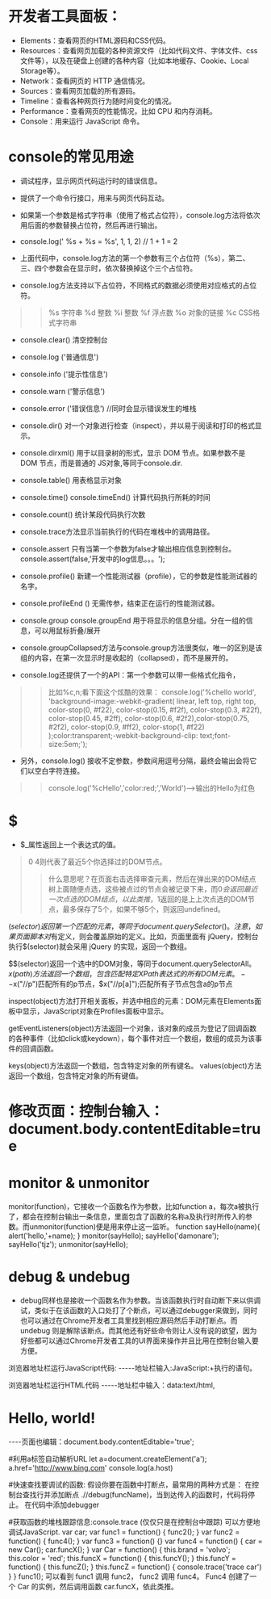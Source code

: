 # 开发者工具面板：
* Elements：查看网页的HTML源码和CSS代码。
* Resources：查看网页加载的各种资源文件（比如代码文件、字体文件、css文件等），以及在硬盘上创建的各种内容（比如本地缓存、Cookie、Local Storage等）。
* Network：查看网页的 HTTP 通信情况。
* Sources：查看网页加载的所有源码。
* Timeline：查看各种网页行为随时间变化的情况。
* Performance：查看网页的性能情况，比如 CPU 和内存消耗。
* Console：用来运行 JavaScript 命令。



# console的常见用途
* 调试程序，显示网页代码运行时的错误信息。
* 提供了一个命令行接口，用来与网页代码互动。

* 如果第一个参数是格式字符串（使用了格式占位符），console.log方法将依次用后面的参数替换占位符，然后再进行输出。
* console.log(' %s + %s = %s', 1, 1, 2)   //  1 + 1 = 2
* 上面代码中，console.log方法的第一个参数有三个占位符（%s），第二、三、四个参数会在显示时，依次替换掉这个三个占位符。
* console.log方法支持以下占位符，不同格式的数据必须使用对应格式的占位符。
>> %s 字符串     %d 整数      %i 整数	 %f 浮点数	%o 对象的链接	%c CSS格式字符串

* console.clear()  清空控制台
* console.log ('普通信息')
* console.info ('提示性信息')
* console.warn ('警示信息') 
* console.error ('错误信息')   //同时会显示错误发生的堆栈

* console.dir()  对一个对象进行检查（inspect），并以易于阅读和打印的格式显示。
* console.dirxml() 用于以目录树的形式，显示 DOM 节点。如果参数不是 DOM 节点，而是普通的 JS对象,等同于console.dir.
* console.table()  用表格显示对象
* console.time()  console.timeEnd() 计算代码执行所耗的时间
* console.count()  统计某段代码执行次数
* console.trace方法显示当前执行的代码在堆栈中的调用路径。

* console.assert  只有当第一个参数为false才输出相应信息到控制台。console.assert(false,'开发中的log信息。。。');
* console.profile() 新建一个性能测试器（profile），它的参数是性能测试器的名字。
* console.profileEnd () 无需传参，结束正在运行的性能测试器。
* console.group   console.groupEnd  用于将显示的信息分组。分在一组的信息，可以用鼠标折叠/展开
* console.groupCollapsed方法与console.group方法很类似，唯一的区别是该组的内容，在第一次显示时是收起的（collapsed），而不是展开的。



* console.log还提供了一个的API：第一个参数可以带一些格式化指令，
>> 比如%c,n;看下面这个炫酷的效果：
>> console.log('%chello world', 'background-image:-webkit-gradient( linear, left top, right top, color-stop(0, #f22), color-stop(0.15, #f2f), color-stop(0.3, #22f), color-stop(0.45, #2ff), color-stop(0.6, #2f2),color-stop(0.75, #2f2), color-stop(0.9, #ff2), color-stop(1, #f22) );color:transparent;-webkit-background-clip: text;font-size:5em;');

* 另外，console.log() 接收不定参数，参数间用逗号分隔，最终会输出会将它们以空白字符连接。
>> console.log('%cHello','color:red;','World')-->输出的Hello为红色

# $
* $_属性返回上一个表达式的值。
> $0~$4则代表了最近5个你选择过的DOM节点。
>> 什么意思呢？在页面右击选择审查元素，然后在弹出来的DOM结点树上面随便点选，这些被点过的节点会被记录下来，而$0会返回最近一次点选的DOM结点，以此类推，$1返回的是上上次点选的DOM节点，最多保存了5个，如果不够5个，则返回undefined。

$(selector)返回第一个匹配的元素，等同于document.querySelector()。注意，如果页面脚本对$有定义，则会覆盖原始的定义。比如，页面里面有 jQuery，控制台执行$(selector)就会采用 jQuery 的实现，返回一个数组。

$$(selector)返回一个选中的DOM对象，等同于document.querySelectorAll。
$x(path)方法返回一个数组，包含匹配特定XPath表达式的所有DOM元素。
--$x("//p")匹配所有的p节点，$x("//p[a]");匹配所有子节点包含a的p节点


inspect(object)方法打开相关面板，并选中相应的元素：DOM元素在Elements面板中显示，JavaScript对象在Profiles面板中显示。


getEventListeners(object)方法返回一个对象，该对象的成员为登记了回调函数的各种事件（比如click或keydown），每个事件对应一个数组，数组的成员为该事件的回调函数。

keys(object)方法返回一个数组，包含特定对象的所有键名。
values(object)方法返回一个数组，包含特定对象的所有键值。

# 修改页面：控制台输入：document.body.contentEditable=true

# monitor & unmonitor
monitor(function)，它接收一个函数名作为参数，比如function a，每次a被执行了，都会在控制台输出一条信息，里面包含了函数的名称a及执行时所传入的参数。而unmonitor(function)便是用来停止这一监听。
function sayHello(name){
    alert('hello,'+name);
}
monitor(sayHello);
sayHello('damonare');
sayHello('tjz');
unmonitor(sayHello);

# debug & undebug
* debug同样也是接收一个函数名作为参数。当该函数执行时自动断下来以供调试，类似于在该函数的入口处打了个断点，可以通过debugger来做到，同时也可以通过在Chrome开发者工具里找到相应源码然后手动打断点。而undebug 则是解除该断点。而其他还有好些命令则让人没有说的欲望，因为好些都可以通过Chrome开发者工具的UI界面来操作并且比用在控制台输入要方便。




浏览器地址栏运行JavaScript代码: 
-----地址栏输入:JavaScript:+执行的语句。

浏览器地址栏运行HTML代码
-----地址栏中输入：data:text/html,<h1>Hello, world!</h1>
----页面也编辑：document.body.contentEditable='true';

#利用a标签自动解析URL
let a=document.createElement('a');
a.href='http://www.bing.com'
console.log(a.host)

#快速查找要调试的函数:
假设你要在函数中打断点，最常用的两种方式是：
在控制台查找行并添加断点 .//debug(funcName)，当到达传入的函数时，代码将停止。
在代码中添加debugger

#获取函数的堆栈跟踪信息:console.trace (仅仅只是在控制台中跟踪) 可以方便地调试JavaScript.
var car;
var func1 = function() {
	func2();
}
var func2 = function() {
	func4();
}
var func3 = function() {}
var func4 = function() {
	car = new Car();
	car.funcX();
}
var Car = function() {
	this.brand = 'volvo';
	this.color = 'red';
	this.funcX = function() {
		this.funcY();
	}
	this.funcY = function() {
		this.funcZ();
	}
	this.funcZ = function() {
		console.trace('trace car')
	}
}
func1();
可以看到 func1 调用 func2， func2 调用 func4。 Func4 创建了一个 Car 的实例，然后调用函数 car.funcX，依此类推。
